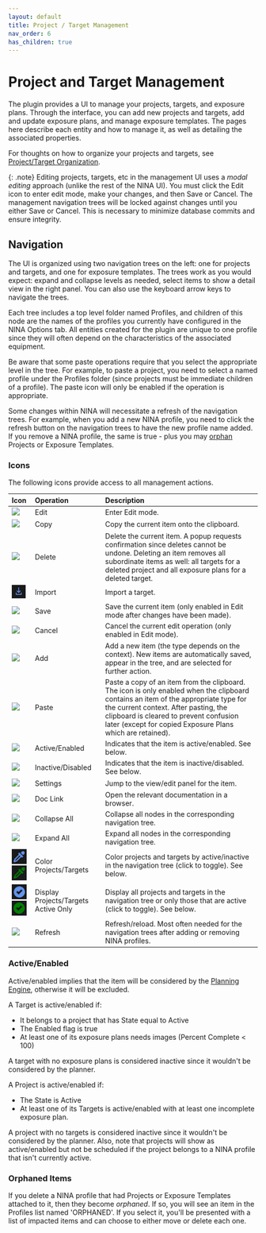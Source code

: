 ```yaml
---
layout: default
title: Project / Target Management
nav_order: 6
has_children: true
---
```


# Project and Target Management

The plugin provides a UI to manage your projects, targets, and exposure plans.  Through the interface, you can add new projects and targets, add and update exposure plans, and manage exposure templates.  The pages here describe each entity and how to manage it, as well as detailing the associated properties.

For thoughts on how to organize your projects and targets, see [Project/Target Organization](organization.html).

{: .note}
Editing projects, targets, etc in the management UI uses a _modal editing_ approach (unlike the rest of the NINA UI).  You must click the Edit icon to enter edit mode, make your changes, and then Save or Cancel.  The management navigation trees will be locked against changes until you either Save or Cancel.  This is necessary to minimize database commits and ensure integrity.

## Navigation

The UI is organized using two navigation trees on the left: one for projects and targets, and one for exposure templates.  The trees work as you would expect: expand and collapse levels as needed, select items to show a detail view in the right panel.  You can also use the keyboard arrow keys to navigate the trees.

Each tree includes a top level folder named Profiles, and children of this node are the names of the profiles you currently have configured in the NINA Options tab.  All entities created for the plugin are unique to one profile since they will often depend on the characteristics of the associated equipment.

Be aware that some paste operations require that you select the appropriate level in the tree.  For example, to paste a project, you need to select a named profile under the Profiles folder (since projects must be immediate children of a profile).  The paste icon will only be enabled if the operation is appropriate.

Some changes within NINA will necessitate a refresh of the navigation trees.  For example, when you add a new NINA profile, you need to click the refresh button on the navigation trees to have the new profile name added.  If you remove a NINA profile, the same is true - plus you may [orphan](#orphaned-items) Projects or Exposure Templates.

### Icons
The following icons provide access to all management actions.

|Icon|Operation|Description|
|:--|:--|:--|
|![](../assets/images/edit-icon.png)|Edit|Enter Edit mode.|
|![](../assets/images/copy-icon.png)|Copy|Copy the current item onto the clipboard.|
|![](../assets/images/delete-icon.png)|Delete|Delete the current item.  A popup requests confirmation since deletes cannot be undone.  Deleting an item removes all subordinate items as well: all targets for a deleted project and all exposure plans for a deleted target.|
|![](../assets/images/import-icon.png)|Import|Import a target.|
|![](../assets/images/save-icon.png)|Save|Save the current item (only enabled in Edit mode after changes have been made).|
|![](../assets/images/cancel-icon.png)|Cancel|Cancel the current edit operation (only enabled in Edit mode).|
|![](../assets/images/add-icon.png)|Add|Add a new item (the type depends on the context).  New items are automatically saved, appear in the tree, and are selected for further action.|
|![](../assets/images/paste-icon.png)|Paste|Paste a copy of an item from the clipboard.  The icon is only enabled when the clipboard contains an item of the appropriate type for the current context.  After pasting, the clipboard is cleared to prevent confusion later (except for copied Exposure Plans which are retained).|
|![](../assets/images/checkmark-icon.png)|Active/Enabled|Indicates that the item is active/enabled.  See below.|
|![](../assets/images/disabled-icon.png)|Inactive/Disabled|Indicates that the item is inactive/disabled.  See below.|
|![](../assets/images/settings-icon.png)|Settings|Jump to the view/edit panel for the item.|
|![](../assets/images/external-link-icon.png)|Doc Link|Open the relevant documentation in a browser.|
|![](../assets/images/collapse-all-icon.png)|Collapse All|Collapse all nodes in the corresponding navigation tree.|
|![](../assets/images/expand-all-icon.png)|Expand All|Expand all nodes in the corresponding navigation tree.|
|![](../assets/images/eyedropper-inactive-icon.png)![](../assets/images/eyedropper-active-icon.png)|Color Projects/Targets|Color projects and targets by active/inactive in the navigation tree (click to toggle).  See below.|
|![](../assets/images/showactive-inactive-icon.png)![](../assets/images/showactive-active-icon.png)|Display Projects/Targets Active Only|Display all projects and targets in the navigation tree or only those that are active (click to toggle).  See below.|
|![](../assets/images/refresh-icon.png)|Refresh|Refresh/reload.  Most often needed for the navigation trees after adding or removing NINA profiles.|

### Active/Enabled

Active/enabled implies that the item will be considered by the [Planning Engine](../concepts/planning-engine.html), otherwise it will be excluded.

A Target is active/enabled if:
* It belongs to a project that has State equal to Active
* The Enabled flag is true
* At least one of its exposure plans needs images (Percent Complete < 100)

A target with no exposure plans is considered inactive since it wouldn't be considered by the planner.

A Project is active/enabled if:
* The State is Active
* At least one of its Targets is active/enabled with at least one incomplete exposure plan.

A project with no targets is considered inactive since it wouldn't be considered by the planner.  Also, note that projects will show as active/enabled but not be scheduled if the project belongs to a NINA profile that isn't currently active.

### Orphaned Items

If you delete a NINA profile that had Projects or Exposure Templates attached to it, then they become _orphaned_.  If so, you will see an item in the Profiles list named 'ORPHANED'.  If you select it, you'll be presented with a list of impacted items and can choose to either move or delete each one.
